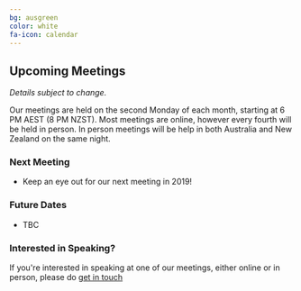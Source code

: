 ```yaml
---
bg: ausgreen
color: white
fa-icon: calendar
---
```


## Upcoming Meetings

_Details subject to change._

Our meetings are held on the second Monday of each month, starting at 6 PM AEST (8 PM NZST). Most meetings are online, however every fourth will be held in person. In person meetings will be help in both Australia and New Zealand on the same night.

### Next Meeting

* Keep an eye out for our next meeting in 2019!

### Future Dates

* TBC

### Interested in Speaking?

If you're interested in speaking at one of our meetings, either online or in person, please do [get in touch](https://anzpsug.github.io/#contact)
